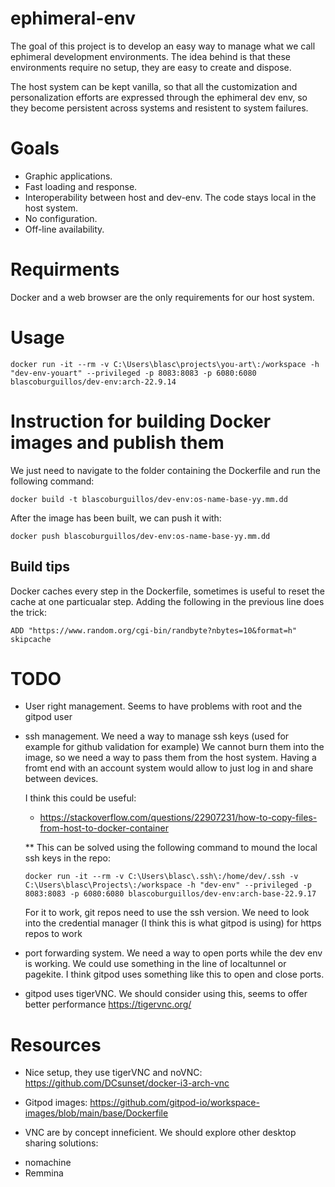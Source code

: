 ﻿# ephimeral-env

The goal of this project is to develop an easy way to manage
what we call ephimeral development environments. The idea
behind is that these environments require no setup, they are
easy to create and dispose. 

The host system can be kept vanilla, so that all the
customization and personalization efforts are expressed
through the ephimeral dev env, so they become
persistent across systems and resistent to system failures.

# Goals

* Graphic applications.
* Fast loading and response.
* Interoperability between host and dev-env. The code stays
local in the host system.
* No configuration.
* Off-line availability.

# Requirments

Docker and a web browser are the only requirements for our
host system.

# Usage

```
docker run -it --rm -v C:\Users\blasc\projects\you-art\:/workspace -h "dev-env-youart" --privileged -p 8083:8083 -p 6080:6080 blascoburguillos/dev-env:arch-22.9.14
```

# Instruction for building Docker images and publish them

We just need to navigate to the folder containing the
Dockerfile and run the following command:
```
docker build -t blascoburguillos/dev-env:os-name-base-yy.mm.dd
```

After the image has been built, we can push it with:
```
docker push blascoburguillos/dev-env:os-name-base-yy.mm.dd
```

## Build tips
Docker caches every step in the Dockerfile, sometimes is
useful to reset the cache at one particualar step. Adding
the following in the previous line does the trick:
```
ADD "https://www.random.org/cgi-bin/randbyte?nbytes=10&format=h" skipcache
```


# TODO

* User right management. Seems to have problems with root and the gitpod user

* ssh management.
    We need a way to manage ssh keys (used for example for github validation
    for example)
    We cannot burn them into the image, so we need a way to
    pass them from the host system. Having a fromt end with
    an account system would allow to just log in and share
    between devices.

     I think this could be useful:
    - https://stackoverflow.com/questions/22907231/how-to-copy-files-from-host-to-docker-container

    ** This can be solved using the following command to
    mound the local ssh keys in the repo:
    ```
    docker run -it --rm -v C:\Users\blasc\.ssh\:/home/dev/.ssh -v C:\Users\blasc\Projects\:/workspace -h "dev-env" --privileged -p 8083:8083 -p 6080:6080 blascoburguillos/dev-env:arch-base-22.9.17
    ```
    For it to work, git repos need to use the ssh version.
    We need to look into the credential manager (I think
    this is what gitpod is using) for https repos to work

* port forwarding system.
    We need a way to open ports while the dev env is
    working. We could use something in the line of
    localtunnel or pagekite. I think gitpod uses something
    like this to open and close ports.

* gitpod uses tigerVNC. We should consider using this, seems
to offer better performance
https://tigervnc.org/

# Resources

* Nice setup, they use tigerVNC and noVNC:
https://github.com/DCsunset/docker-i3-arch-vnc

* Gitpod images:
https://github.com/gitpod-io/workspace-images/blob/main/base/Dockerfile

* VNC are by concept inneficient. We should explore other
desktop sharing solutions:
 - nomachine
 - Remmina
